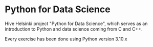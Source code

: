 # Python for Data Science

Hive Helsinki project "Python for Data Science", which serves as an introduction to Python and data science coming from C and C++.

Every exercise has been done using Python version 3.10.x
